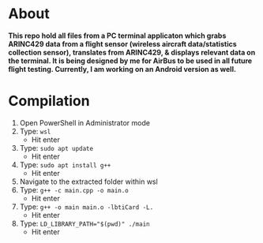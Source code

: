 # About
**This repo hold all files from a PC terminal applicaton which grabs ARINC429 data from a flight sensor (wireless aircraft data/statistics collection sensor), translates from ARINC429, & displays relevant data on the terminal. It is being designed by me for AirBus to be used in all future flight testing. Currently, I am working on an Android version as well.**

# Compilation
  1. Open PowerShell in Administrator mode
  2. Type: ```wsl``` 
      - Hit enter
  3. Type: ```sudo apt update``` 
      - Hit enter
  4. Type: ```sudo apt install g++```
      - Hit enter
  5. Navigate to the extracted folder within wsl
  6. Type: ```g++ -c main.cpp -o main.o```
      - Hit enter
  7. Type: ```g++ -o main main.o -lbtiCard -L.```
      - Hit enter
  8. Type: ```LD_LIBRARY_PATH="$(pwd)" ./main```
      - Hit enter
